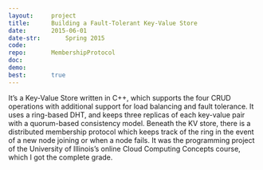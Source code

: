 ```yaml
---
layout:     project
title:      Building a Fault-Tolerant Key-Value Store
date:       2015-06-01
date-str:       Spring 2015
code:
repo:       MembershipProtocol
doc:
demo:
best:       true
---
```


It’s a Key-Value Store written in C++, which supports the four CRUD operations with additional support
for load balancing and fault tolerance.
It uses a ring-based DHT, and keeps three replicas of each key-value pair with a quorum-based consistency model.
Beneath the KV store, there is a distributed membership protocol which keeps track of the ring in the event of
a new node joining or when a node fails.
It was the programming project of the University of Illinois’s online Cloud Computing Concepts course, which I got the complete grade.
